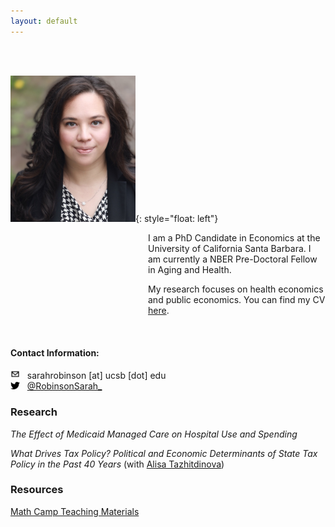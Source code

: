 ```yaml
---
layout: default
---
```



<br><br>


<img src="./assets/images/profile.jpg" alt="profile" width="200"/>{: style="float: left"}
<p style="margin-left: 220px">I am a PhD Candidate in Economics at the University of California Santa Barbara. I am currently a NBER Pre-Doctoral Fellow in Aging and Health.</p> 

<p style="margin-left: 220px">My research focuses on health economics and public economics. You can find my CV <a href="./CV.pdf">here</a>.</p>

<br clear="left"/>

#### Contact Information:
<img src="./assets/images/email.png" width="15"/> &nbsp; sarahrobinson [at] ucsb [dot] edu <br>
<img src="./assets/images/twitter.png" width="15"/> &nbsp; <a href="https://twitter.com/RobinsonSarah_" > @RobinsonSarah_</a>


### Research
*The Effect of Medicaid Managed Care on Hospital Use and Spending*

*What Drives Tax Policy? Political and Economic Determinants of State Tax Policy in the Past 40 Years* (with [Alisa Tazhitdinova](https://alisatns.weebly.com))


### Resources
[Math Camp Teaching Materials](./mathcamp.html)